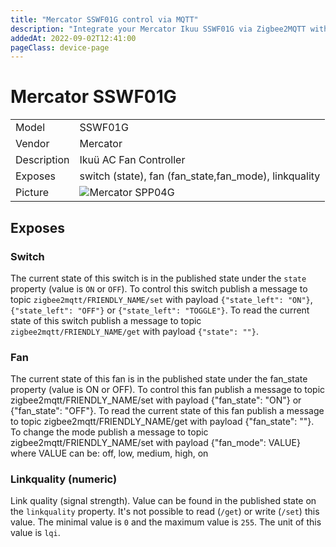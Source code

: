 ```yaml
---
title: "Mercator SSWF01G control via MQTT"
description: "Integrate your Mercator Ikuu SSWF01G via Zigbee2MQTT with whatever smart home infrastructure you are using without the vendor's bridge or gateway."
addedAt: 2022-09-02T12:41:00
pageClass: device-page
---
```



# Mercator SSWF01G

|     |     |
|-----|-----|
| Model | SSWF01G  |
| Vendor  | Mercator  |
| Description | Ikuü AC Fan Controller |
| Exposes | switch (state), fan (fan_state,fan_mode), linkquality |
| Picture | ![Mercator SPP04G](https://www.zigbee2mqtt.io/images/devices/SSWF01G.jpg) |



## Exposes

### Switch 
The current state of this switch is in the published state under the `state` property (value is `ON` or `OFF`).
To control this switch publish a message to topic `zigbee2mqtt/FRIENDLY_NAME/set` with payload `{"state_left": "ON"}`, `{"state_left": "OFF"}` or `{"state_left": "TOGGLE"}`.
To read the current state of this switch publish a message to topic `zigbee2mqtt/FRIENDLY_NAME/get` with payload `{"state": ""}`.

### Fan
The current state of this fan is in the published state under the fan_state property (value is ON or OFF). 
To control this fan publish a message to topic zigbee2mqtt/FRIENDLY_NAME/set with payload {"fan_state": "ON"} or {"fan_state": "OFF"}. 
To read the current state of this fan publish a message to topic zigbee2mqtt/FRIENDLY_NAME/get with payload {"fan_state": ""}. 
To change the mode publish a message to topic zigbee2mqtt/FRIENDLY_NAME/set with payload {"fan_mode": VALUE} where VALUE can be: off, low, medium, high, on

### Linkquality (numeric)
Link quality (signal strength).
Value can be found in the published state on the `linkquality` property.
It's not possible to read (`/get`) or write (`/set`) this value.
The minimal value is `0` and the maximum value is `255`.
The unit of this value is `lqi`.


